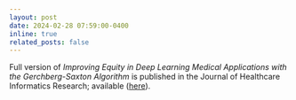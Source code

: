 ```yaml
---
layout: post
date: 2024-02-28 07:59:00-0400
inline: true
related_posts: false
---
```


Full version of *Improving Equity in Deep Learning Medical Applications with the Gerchberg-Saxton Algorithm* is published in the Journal of Healthcare Informatics Research; available ([here](https://link.springer.com/article/10.1007/s41666-024-00163-8)).
